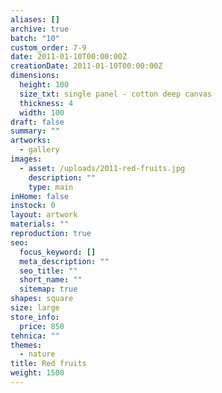 ```yaml
---
aliases: []
archive: true
batch: "10"
custom_order: 7-9
date: 2011-01-10T00:00:00Z
creationDate: 2011-01-10T00:00:00Z
dimensions:
  height: 100
  size_txt: single panel - cotton deep canvas
  thickness: 4
  width: 100
draft: false
summary: ""
artworks:
  - gallery
images:
  - asset: /uploads/2011-red-fruits.jpg
    description: ""
    type: main
inHome: false
instock: 0
layout: artwork
materials: ""
reproduction: true
seo:
  focus_keyword: []
  meta_description: ""
  seo_title: ""
  short_name: ""
  sitemap: true
shapes: square
size: large
store_info:
  price: 850
tehnica: ""
themes:
  - nature
title: Red fruits
weight: 1500
---
```


